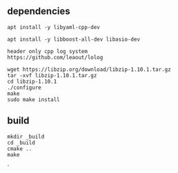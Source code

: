 ## dependencies
```
apt install -y libyaml-cpp-dev
```
```
apt install -y libboost-all-dev libasio-dev
```

```
header only cpp log system
https://github.com/leaout/lolog

```
```
wget https://libzip.org/download/libzip-1.10.1.tar.gz
tar -xvf libzip-1.10.1.tar.gz
cd libzip-1.10.1
./configure
make
sudo make install
```
## build
```
mkdir _build
cd _build
cmake ..
make
```
    
`

